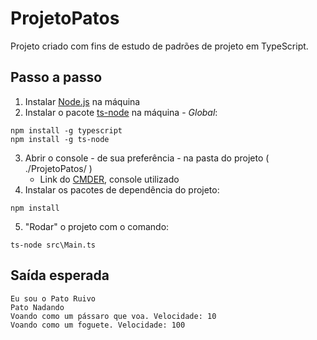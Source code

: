 # ProjetoPatos
Projeto criado com fins de estudo de padrões de projeto em TypeScript.

## Passo a passo
1. Instalar [Node.js](https://nodejs.org/en/) na máquina
2. Instalar o pacote [ts-node](https://www.npmjs.com/package/ts-node) na máquina - *Global*:
```
npm install -g typescript
npm install -g ts-node
```
3. Abrir o console - de sua preferência - na pasta do projeto ( ./ProjetoPatos/ )
    - Link do [CMDER](https://cmder.net), console utilizado
4. Instalar os pacotes de dependência do projeto:
```
npm install
```
5. "Rodar" o projeto com o comando:
```    
ts-node src\Main.ts
```
## Saída esperada
```
Eu sou o Pato Ruivo
Pato Nadando
Voando como um pássaro que voa. Velocidade: 10
Voando como um foguete. Velocidade: 100
```
